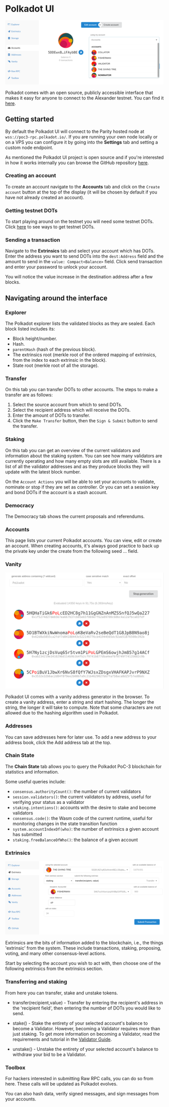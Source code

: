 # Polkadot UI

![Polkadot UI](../../img/polkadot_ui_1.png)

Polkadot comes with an open source, publicly accessible interface that makes it easy for anyone to connect to the Alexander testnet. You can find it [here](https://polkadot.js.org/apps/#/explorer).

## Getting started

By default the Polkadot UI will connect to the Parity hosted node at `wss://poc3-rpc.polkadot.io/`. If you are running your own node locally or on a VPS you can configure it by going into the **Settings** tab and setting a custom node endpoint.

As mentioned the Polkadot UI project is open source and if you're interested in how it works internally you can browse the GitHub repository [here](https://github.com/polkadot-js/apps).

### Creating an account

To create an account navigate to the **Accounts** tab and click on the `Create account` button at the top of the display (it will be chosen by default if you have not already created an account).

### Getting testnet DOTs 

To start playing around on the testnet you will need some testnet DOTs. Click [here](./DOT.md#getting-testnet-dots) to see ways to get testnet DOTs.

### Sending a transaction

Navigate to the **Extrinsics** tab and select your account which has DOTs. Enter the address you want to send DOTs into the `dest:Address` field and the amount to send in the `value: Compact<Balance>` field. Click send transaction and enter your password to unlock your account.

You will notice the value increase in the destination address after a few blocks.

## Navigating around the interface

### Explorer 

The Polkadot explorer lists the validated blocks as they are sealed. Each block listed includes its:

 - Block height/number.
 - Hash.
 - `parentHash` (hash of the previous block).
 - The extrinsics root (merkle root of the ordered mapping of extrinsics, from the index to each extrinsic in the block).
 - State root (merkle root of all the storage).

### Transfer

On this tab you can transfer DOTs to other accounts. The steps to make a transfer are as follows:

1. Select the source account from which to send DOTs.
2. Select the recipient address which will receive the DOTs.
3. Enter the amount of DOTs to transfer.
4. Click the `Make Transfer` button, then the `Sign & Submit` button to send the transfer.

### Staking 

On this tab you can get an overview of the current validators and information about the staking system. You can see how many validators are currently operating and how many empty slots are still available. There is a list of all the validator addresses and as they produce blocks they will update with the latest block number.

On the `Account Actions` you will be able to set your accounts to validate, nominate or stop if they are set as controller. Or you can set a session key and bond DOTs if the account is a stash account.

### Democracy

The Democracy tab shows the current proposals and referendums. 

### Accounts

This page lists your current Polkadot accounts. You can view, edit or create an account. When creating accounts, it's always good practice to back up the private key under the create from the following seed ... field.

### Vanity

![Polkadot UI 3](../../img/polkadot_ui_3.png)

Polkadot UI comes with a vanity address generator in the browser. To create a vanity address, enter a string and start hashing. The longer the string, the longer it will take to compute. Note that some characters are not allowed due to the hashing algorithm used in Polkadot.

### Addresses

You can save addresses here for later use. To add a new address to your address book, click the Add address tab at the top.

### Chain State

The **Chain State** tab allows you to query the Polkadot PoC-3 blockchain for statistics and information.

Some useful queries include:

 - `consensus.authorityCount()`: the number of current validators
 - `session.validators()`: the current validators by address, useful for verifying your status as a validator
 - `staking.intentions()`: accounts with the desire to stake and become validators
 - `consensus.code()`: the Wasm code of the current runtime, useful for monitoring changes in the state transition function
 - `system.accountIndexOf(who)`: the number of extrinsics a given account has submitted
 - `staking.freeBalanceOfWho()`: the balance of a given account


### Extrinsics

![Polkadot UI 2](../../img/polkadot_ui_2.png)

Extrinsics are the bits of information added to the blockchain, i.e., the things 'extrinsic' from the system. These include transactions, staking, proposing, voting, and many other consensus-level actions.

Start by selecting the account you wish to act with, then choose one of the following extrinsics from the extrinsics section.

### Transferring and staking

From here you can transfer, stake and unstake tokens.

 - transfer(recipient,value) - Transfer by entering the recipient's address in the 'recipient field', then entering the number of DOTs you would like to send.

 - stake() - Stake the entirety of your selected account's balance to become a Validator. However, becoming a Validator requires more than just staking. To get more information on becoming a Validator, read the requirements and tutorial in the [Validator Guide](../node/guides/how-to-validate.md).

 - unstake() - Unstake the entirety of your selected account's balance to withdraw your bid to be a Validator.

### Toolbox

For hackers interested in submitting Raw RPC calls, you can do so from here. These calls will be updated as Polkadot evolves.

You can also hash data, verify signed messages, and sign messages from your accounts.
